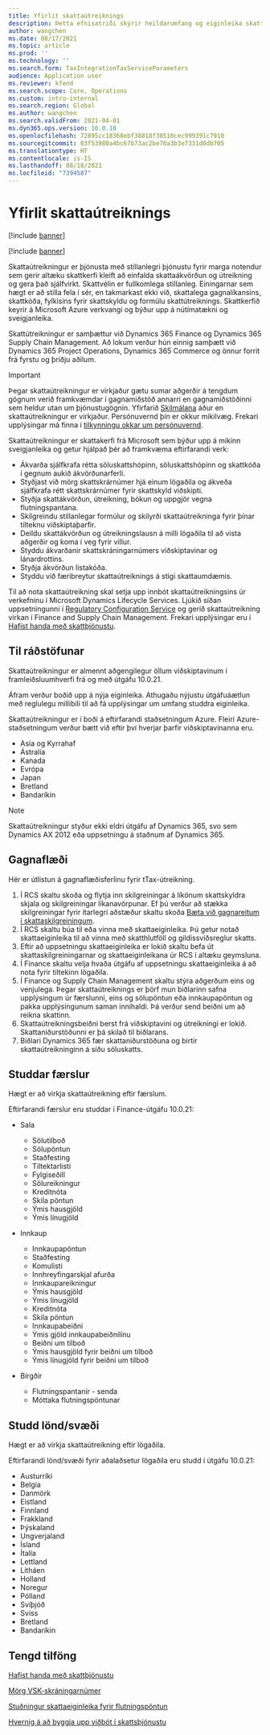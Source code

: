 ```yaml
---
title: Yfirlit skattaútreiknings
description: Þetta efnisatriði skýrir heildarumfang og eiginleika skattaútreikningsgetu.
author: wangchen
ms.date: 08/17/2021
ms.topic: article
ms.prod: ''
ms.technology: ''
ms.search.form: TaxIntegrationTaxServiceParameters
audience: Application user
ms.reviewer: kfend
ms.search.scope: Core, Operations
ms.custom: intro-internal
ms.search.region: Global
ms.author: wangchen
ms.search.validFrom: 2021-04-01
ms.dyn365.ops.version: 10.0.18
ms.openlocfilehash: 72895cc18368ebf38818f30510cec999391c7910
ms.sourcegitcommit: 03f53980a4bc67b73ac2be76a3b3e7331d0db705
ms.translationtype: HT
ms.contentlocale: is-IS
ms.lasthandoff: 08/18/2021
ms.locfileid: "7394587"
---
```

# <a name="tax-calculation-overview"></a>Yfirlit skattaútreiknings

[!include [banner](../includes/banner.md)]

[!include [banner](../includes/preview-banner.md)]

Skattaútreikningur er þjónusta með stillanlegri þjónustu fyrir marga notendur sem gerir altæku skattkerfi kleift að einfalda skattaákvörðun og útreikning og gera það sjálfvirkt. Skattvélin er fullkomlega stillanleg. Einingarnar sem hægt er að stilla fela í sér, en takmarkast ekki við, skattalega gagnalíkansins, skattkóða, fylkisins fyrir skattskyldu og formúlu skattútreiknings. Skattkerfið keyrir á Microsoft Azure verkvangi og býður upp á nútímatækni og sveigjanleika.

Skattútreikningur er samþættur við Dynamics 365 Finance og Dynamics 365 Supply Chain Management. Að lokum verður hún einnig samþætt við Dynamics 365 Project Operations, Dynamics 365 Commerce og önnur forrit frá fyrstu og þriðju aðilum.

> [!IMPORTANT]
> Þegar skattaútreikningur er virkjaður gætu sumar aðgerðir á tengdum gögnum verið framkvæmdar í gagnamiðstöð annarri en gagnamiðstöðinni sem heldur utan um þjónustugögnin. Yfirfarið [Skilmálana](../../fin-ops-core/fin-ops/get-started/public-preview-terms.md) áður en skattaútreikningur er virkjaður. Persónuvernd þín er okkur mikilvæg. Frekari upplýsingar má finna í [tilkynningu okkar um persónuvernd](https://go.microsoft.com/fwlink/?LinkId=521839).

Skattaútreikningur er skattakerfi frá Microsoft sem býður upp á mikinn sveigjanleika og getur hjálpað þér að framkvæma eftirfarandi verk:

- Ákvarða sjálfkrafa rétta söluskattshópinn, söluskattshópinn og skattkóða í gegnum aukið ákvörðunarferli.
- Styðjast við mörg skattskrárnúmer hjá einum lögaðila og ákveða sjálfkrafa rétt skattskrárnúmer fyrir skattskyld viðskipti.
- Styðja skattákvörðun, útreikning, bókun og uppgjör vegna flutningspantana.
- Skilgreindu stillanlegar formúlur og skilyrði skattaútreikninga fyrir þínar tilteknu viðskiptaþarfir.
- Deildu skattákvörðun og útreikningslausn á milli lögaðila til að vista aðgerðir og koma í veg fyrir villur.
- Styddu ákvarðanir skattskráningarnúmers viðskiptavinar og lánardrottins.
- Styðja ákvörðun listakóða.
- Styddu við færibreytur skattaútreiknings á stigi skattaumdæmis.

Til að nota skattaútreikning skal setja upp innbót skattaútreikningsins úr verkefninu í Microsoft Dynamics Lifecycle Services. Ljúkið síðan uppsetningunni í [Regulatory Configuration Service](https://marketing.configure.global.dynamics.com/) og gerið skattaútreikning virkan í Finance and Supply Chain Management. Frekari upplýsingar eru í [Hafist handa með skattþjónustu](global-get-started-with-tax-calculation-service.md).

## <a name="availability"></a>Til ráðstöfunar

Skattaútreikningur er almennt aðgengilegur öllum viðskiptavinum í framleiðsluumhverfi frá og með útgáfu 10.0.21.

Áfram verður boðið upp á nýja eiginleika. Athugaðu nýjustu útgáfuáætlun með reglulegu millibili til að fá upplýsingar um umfang studdra eiginleika.

Skattaútreikningur er í boði á eftirfarandi staðsetningum Azure. Fleiri Azure-staðsetningum verður bætt við eftir því hverjar þarfir viðskiptavinanna eru.

- Asía og Kyrrahaf
- Ástralía
- Kanada
- Evrópa
- Japan
- Bretland
- Bandaríkin

> [!NOTE]
> Skattaútreikningur styður ekki eldri útgáfu af Dynamics 365, svo sem Dynamics AX 2012 eða uppsetningu á staðnum af Dynamics 365.

## <a name="data-flow"></a>Gagnaflæði

Hér er útlistun á gagnaflæðisferlinu fyrir tTax-útreikning. 

1. Í RCS skaltu skoða og flytja inn skilgreiningar á líkönum skattskyldra skjala og skilgreiningar líkanavörpunar. Ef þú verður að stækka skilgreiningar fyrir ítarlegri aðstæður skaltu skoða [Bæta við gagnareitum í skattaskilgreiningum](tax-service-add-data-fields-tax-configurations.md).
2. Í RCS skaltu búa til eða vinna með skattaeiginleika. Þú getur notað skattaeiginleika til að vinna með skatthlutföll og gildissviðsreglur skatts.
3. Eftir að uppsetningu skattaeiginleika er lokið skaltu befa út skattaskilgreiningarnar og skattaeiginleikana úr RCS í altæku geymsluna.
4. Í Finance skaltu velja hvaða útgáfu af uppsetningu skattaeiginleika á að nota fyrir tiltekinn lögaðila.
5. Í Finance og Supply Chain Management skaltu stýra aðgerðum eins og venjulega. Þegar skattaútreiknings er þörf mun biðlarinn safna upplýsingum úr færslunni, eins og sölupöntun eða innkaupapöntun og pakka upplýsingunum saman innihaldi. Þá verður send beiðni um að reikna skattinn.
6. Skattaútreikningsbeiðni berst frá viðskiptavini og útreikningi er lokið. Skattaniðurstöðunni er þá skilað til biðlarans.
7. Biðlari Dynamics 365 fær skattaniðurstöðuna og birtir skattaútreikninginn á síðu söluskatts.

## <a name="supported-transactions"></a>Studdar færslur

Hægt er að virkja skattaútreikning eftir færslum. 

Eftirfarandi færslur eru studdar í Finance-útgáfu 10.0.21: 

- Sala

    - Sölutilboð
    - Sölupöntun
    - Staðfesting
    - Tiltektarlisti
    - Fylgiseðill
    - Sölureikningur
    - Kreditnóta
    - Skila pöntun
    - Ýmis hausgjöld
    - Ýmis línugjöld

- Innkaup

    - Innkaupapöntun
    - Staðfesting
    - Komulisti
    - Innhreyfingarskjal afurða
    - Innkaupareikningur
    - Ýmis hausgjöld
    - Ýmis línugjöld
    - Kreditnóta
    - Skila pöntun
    - Innkaupabeiðni
    - Ýmis gjöld innkaupabeiðnilínu
    - Beiðni um tilboð
    - Ýmis hausgjöld fyrir beiðni um tilboð
    - Ýmis línugjöld fyrir beiðni um tilboð

- Birgðir

    - Flutningspantanir - senda
    - Móttaka flutningspöntunar

## <a name="supported-countriesregions"></a>Studd lönd/svæði

Hægt er að virkja skattaútreikning eftir lögaðila. 

Eftirfarandi lönd/svæði fyrir aðalaðsetur lögaðila eru studd í útgáfu 10.0.21:

- Austurríki
- Belgía
- Danmörk
- Eistland
- Finnland
- Frakkland
- Þýskaland
- Ungverjaland
- Ísland
- Ítalía
- Lettland
- Litháen
- Holland
- Noregur
- Pólland
- Svíþjóð
- Sviss
- Bretland
- Bandaríkin

## <a name="related-resources"></a>Tengd tilföng

[Hafist handa með skattþjónustu](./global-get-started-with-tax-calculation-service.md)

[Mörg VSK-skráningarnúmer](./emea-multiple-vat-registration-numbers.md)

[Stuðningur skattaeiginleika fyrir flutningspöntun](./tasks/tax-feature-support-for-transfer-order.md)

[Hvernig á að byggja upp viðbót í skattsþjónustu](./tax-service-add-data-fields-tax-integration-by-extension.md)

